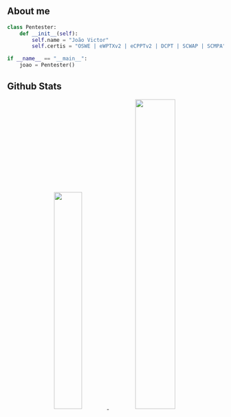 <!--<img width=100% src="https://capsule-render.vercel.app/api?type=waving&color=00009C&height=120&section=header"/>-->

<h2>About me</h2>


```Python
class Pentester:
    def __init__(self):
        self.name = "João Victor"
        self.certis = "OSWE | eWPTXv2 | eCPPTv2 | DCPT | SCWAP | SCMPA"

if __name__ == "__main__":
    joao = Pentester()
```



<h2> Github Stats </h2>

<div align="center">
  <a href="https://github.com/joaoviictorti">
  <img width="36%" src="https://github-readme-stats.vercel.app/api/top-langs/?username=joaoviictorti&layout=compact&theme=tokyonight"/>
  <img width="43%" src="https://github-readme-stats.vercel.app/api?username=joaoviictorti&show_icons=true&theme=tokyonight"/>
</div>
<!--<img width=100% src="https://capsule-render.vercel.app/api?type=waving&color=00009C&height=120&section=footer"/>-->
